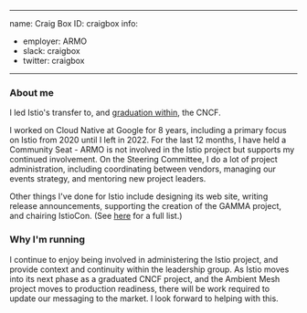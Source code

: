 -------------------------------------------------------------
name: Craig Box
ID: craigbox
info:
  - employer: ARMO
  - slack: craigbox
  - twitter: craigbox
-------------------------------------------------------------

### About me

I led Istio's transfer to, and [graduation within](https://istio.io/blog/2023/istio-graduates-within-cncf/), the CNCF.

I worked on Cloud Native at Google for 8 years, including a primary focus on Istio from 2020 until I left in 2022. For the last 12 months, I have held a Community Seat - ARMO is not involved in the Istio project but supports my continued involvement. On the Steering Committee, I do a lot of project administration, including coordinating between vendors, managing our events strategy, and mentoring new project leaders. 

Other things I've done for Istio include designing its web site, writing release announcements, supporting the creation of the GAMMA project, and chairing IstioCon. (See [here](https://elections.istio.io/app/elections/2022/candidates/craigbox) for a full list.)

### Why I'm running

I continue to enjoy being involved in administering the Istio project, and provide context and continuity within the leadership group. As Istio moves into its next phase as a graduated CNCF project, and the Ambient Mesh project moves to production readiness, there will be work required to update our messaging to the market. I look forward to helping with this.
